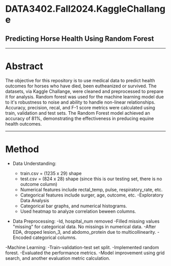 # DATA3402.Fall2024.KaggleChallange
## Predicting Horse Health Using Random Forest

------------------------------------------------------------------------
# Abstract
The objective for this repository is to use medical data to predict health outcomes for horses who have died, been eutheanized or survived. The datasets, via Kaggle Challange, were cleaned and preprocessed to prepare it for analysis. Random forest was used for the machine learning model due to it's robustness to noise and ability to handle non-linear relationships. Accuracy, precision, recal, and F-1 score metrics were calculated using train, validation and test sets. The Random Forest model achieved an accuracy of 81%, demonstrating the effectiveness in preducing equine health outcomes.  

-------------------------------------------------------------------------------------------------------------------
# Method
- Data Understanding:
    - train.csv = (1235 x 29) shape
    - test.csv = (824 x 28) shape (since this is our testing set, there is no outcome column)
    - Numerical features include rectal_temp, pulse, respiratory_rate, etc.
    - Categorical features include surger, age, outcome, etc.
  -Exploratory Data Analysis
    - Categorical bar graphs, and numerical histograms.
    - Used heatmap to analyze correlation beween columns.

- Data Preprocessing:
    -Id, hospital_num removed
    -Filled missing values "missing" for categorical data. No missings in numerical data.
    -After EDA, dropped lesion_3, and abdomo_protein due to multicollinearity.
    -Encoded categorical columns.

-Machine Learning:
  -Train-validation-test set split.
  -Implemented random forest.
  -Evaluated the performance metrics.
  -Model improvement using grid search, and another evaluation metric calculation. 


